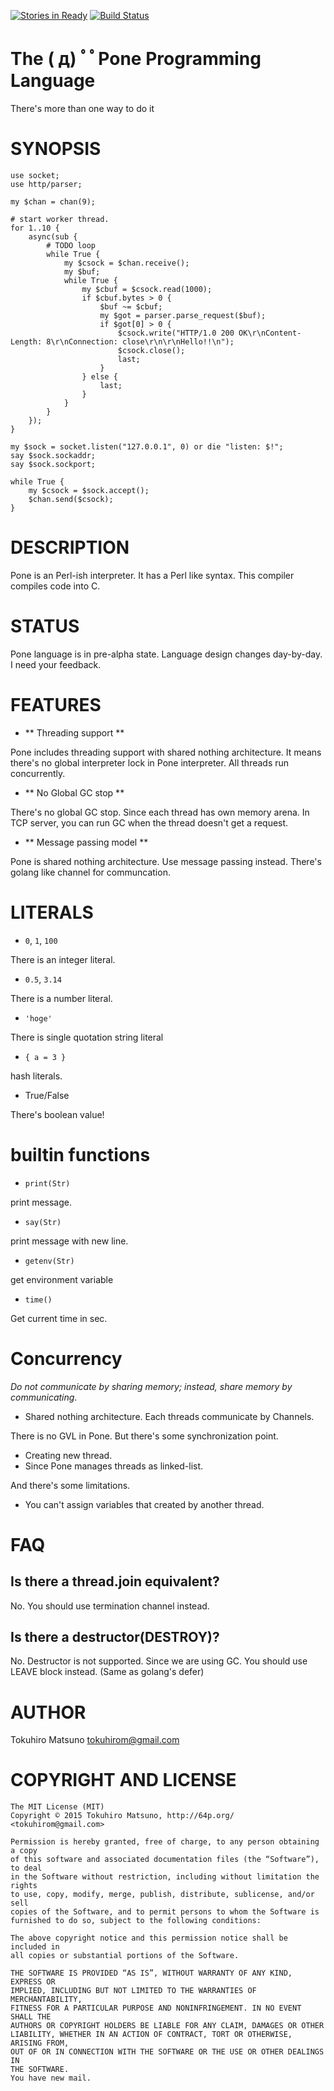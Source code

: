 [![Stories in Ready](https://badge.waffle.io/tokuhirom/Pone.png?label=ready&title=Ready)](https://waffle.io/tokuhirom/Pone)
[![Build Status](https://travis-ci.org/tokuhirom/Pone.svg?branch=master)](https://travis-ci.org/tokuhirom/Pone)

The  ( д)  ﾟﾟPone Programming Language
=============================

There's more than one way to do it

SYNOPSIS
========

    use socket;
    use http/parser;

    my $chan = chan(9);

    # start worker thread.
    for 1..10 {
        async(sub {
            # TODO loop
            while True {
                my $csock = $chan.receive();
                my $buf;
                while True {
                    my $cbuf = $csock.read(1000);
                    if $cbuf.bytes > 0 {
                        $buf ~= $cbuf;
                        my $got = parser.parse_request($buf);
                        if $got[0] > 0 {
                            $csock.write("HTTP/1.0 200 OK\r\nContent-Length: 8\r\nConnection: close\r\n\r\nHello!!\n");
                            $csock.close();
                            last;
                        }
                    } else {
                        last;
                    }
                }
            }
        });
    }

    my $sock = socket.listen("127.0.0.1", 0) or die "listen: $!";
    say $sock.sockaddr;
    say $sock.sockport;

    while True {
        my $csock = $sock.accept();
        $chan.send($csock);
    }

DESCRIPTION
===========

Pone is an Perl-ish interpreter. It has a Perl like syntax. This compiler compiles code into C.

STATUS
======

Pone language is in pre-alpha state. Language design changes day-by-day.
I need your feedback.

FEATURES
========

* ** Threading support **

Pone includes threading support with shared nothing architecture.
It means there's no global interpreter lock in Pone interpreter. All threads run concurrently.

* ** No Global GC stop **

There's no global GC stop. Since each thread has own memory arena.
In TCP server, you can run GC when the thread doesn't get a request.

* ** Message passing model **

Pone is shared nothing architecture. Use message passing instead.
There's golang like channel for communcation.

LITERALS
========

  * `0`, `1`, `100`

There is an integer literal.

  * `0.5`, `3.14`

There is a number literal.

  * `'hoge' `

There is single quotation string literal

  * `{ a = 3 }`

hash literals.

  * True/False

There's boolean value!

builtin functions
=================

  * `print(Str)`

print message.

  * `say(Str)`

print message with new line.

  * `getenv(Str)`

get environment variable

  * `time()`

Get current time in sec.

Concurrency
===========

*Do not communicate by sharing memory; instead, share memory by communicating*.

 * Shared nothing architecture. Each threads communicate by Channels.

There is no GVL in Pone. But there's some synchronization point.

 * Creating new thread.
  * Since Pone manages threads as linked-list.

And there's some limitations.

 * You can't assign variables that created by another thread.

FAQ
===

## Is there a thread.join equivalent?

No. You should use termination channel instead.

## Is there a destructor(DESTROY)?

No. Destructor is not supported. Since we are using GC. You should use LEAVE block instead.
(Same as golang's defer)

AUTHOR
======

Tokuhiro Matsuno <tokuhirom@gmail.com>

COPYRIGHT AND LICENSE
=====================

    The MIT License (MIT)
    Copyright © 2015 Tokuhiro Matsuno, http://64p.org/ <tokuhirom@gmail.com>

    Permission is hereby granted, free of charge, to any person obtaining a copy
    of this software and associated documentation files (the “Software”), to deal
    in the Software without restriction, including without limitation the rights
    to use, copy, modify, merge, publish, distribute, sublicense, and/or sell
    copies of the Software, and to permit persons to whom the Software is
    furnished to do so, subject to the following conditions:

    The above copyright notice and this permission notice shall be included in
    all copies or substantial portions of the Software.

    THE SOFTWARE IS PROVIDED “AS IS”, WITHOUT WARRANTY OF ANY KIND, EXPRESS OR
    IMPLIED, INCLUDING BUT NOT LIMITED TO THE WARRANTIES OF MERCHANTABILITY,
    FITNESS FOR A PARTICULAR PURPOSE AND NONINFRINGEMENT. IN NO EVENT SHALL THE
    AUTHORS OR COPYRIGHT HOLDERS BE LIABLE FOR ANY CLAIM, DAMAGES OR OTHER
    LIABILITY, WHETHER IN AN ACTION OF CONTRACT, TORT OR OTHERWISE, ARISING FROM,
    OUT OF OR IN CONNECTION WITH THE SOFTWARE OR THE USE OR OTHER DEALINGS IN
    THE SOFTWARE.
    You have new mail.


